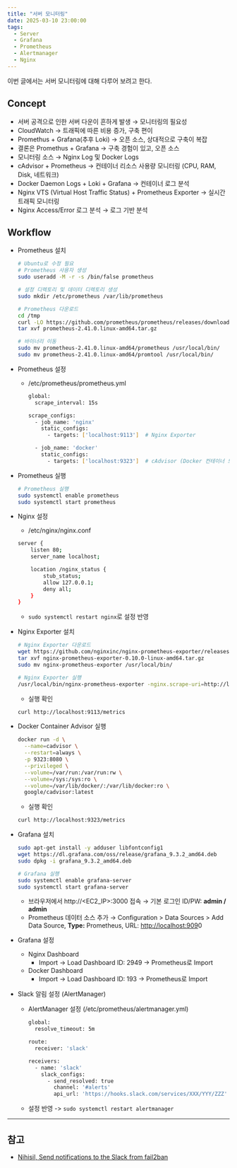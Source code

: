 ```yaml
---
title: "서버 모니터링"
date: 2025-03-10 23:00:00
tags: 
  - Server
  - Grafana
  - Prometheus
  - Alertmanager
  - Nginx
---
```


이번 글에서는 서버 모니터링에 대해 다루어 보려고 한다.

## Concept

- 서버 공격으로 인한 서버 다운이 흔하게 발생 → 모니터링의 필요성
- CloudWatch → 트래픽에 따른 비용 증가, 구축 편이
- Promethus + Grafana(추후 Loki) → 오픈 소스, 상대적으로 구축이 복잡
- 결론은  Promethus + Grafana → 구축 경험이 있고, 오픈 소스
- 모니터링 소스 → Nginx Log 및 Docker Logs
- cAdvisor + Prometheus → 컨테이너 리소스 사용량 모니터링 (CPU, RAM, Disk, 네트워크)
- Docker Daemon Logs + Loki + Grafana → 컨테이너 로그 분석
- Nginx VTS (Virtual Host Traffic Status) + Prometheus Exporter → 실시간 트래픽 모니터링
- Nginx Access/Error 로그 분석 → 로그 기반 분석

## Workflow

- Prometheus 설치

    ```bash
    # Ubuntu로 수정 필요
    # Prometheus 사용자 생성
    sudo useradd -M -r -s /bin/false prometheus
    
    # 설정 디렉토리 및 데이터 디렉토리 생성
    sudo mkdir /etc/prometheus /var/lib/prometheus
    
    # Prometheus 다운로드
    cd /tmp
    curl -LO https://github.com/prometheus/prometheus/releases/download/v2.41.0/prometheus-2.41.0.linux-amd64.tar.gz
    tar xvf prometheus-2.41.0.linux-amd64.tar.gz
    
    # 바이너리 이동
    sudo mv prometheus-2.41.0.linux-amd64/prometheus /usr/local/bin/
    sudo mv prometheus-2.41.0.linux-amd64/promtool /usr/local/bin/
    ```

- Prometheus 설정
    - /etc/prometheus/prometheus.yml

        ```bash
        global:
          scrape_interval: 15s
        
        scrape_configs:
          - job_name: 'nginx'
            static_configs:
              - targets: ['localhost:9113']  # Nginx Exporter
        
          - job_name: 'docker'
            static_configs:
              - targets: ['localhost:9323']  # cAdvisor (Docker 컨테이너 모니터링)
        ```

- Prometheus 실행

    ```bash
    # Prometheus 실행
    sudo systemctl enable prometheus
    sudo systemctl start prometheus
    ```

- Nginx 설정
    - /etc/nginx/nginx.conf

    ```bash
    server {
        listen 80;
        server_name localhost;
    
        location /nginx_status {
            stub_status;
            allow 127.0.0.1;
            deny all;
        }
    }
    ```

    - `sudo systemctl restart nginx`로 설정 반영
- Nginx Exporter 설치

    ```bash
    # Nginx Exporter 다운로드
    wget https://github.com/nginxinc/nginx-prometheus-exporter/releases/download/v0.10.0/nginx-prometheus-exporter-0.10.0-linux-amd64.tar.gz
    tar xvf nginx-prometheus-exporter-0.10.0-linux-amd64.tar.gz
    sudo mv nginx-prometheus-exporter /usr/local/bin/
    
    # Nginx Exporter 실행
    /usr/local/bin/nginx-prometheus-exporter -nginx.scrape-uri=http://localhost/nginx_status &
    ```

    - 실행 확인

    ```bash
    curl http://localhost:9113/metrics
    ```

- Docker Container Advisor 실행

    ```bash
    docker run -d \
      --name=cadvisor \
      --restart=always \
      -p 9323:8080 \
      --privileged \
      --volume=/var/run:/var/run:rw \
      --volume=/sys:/sys:ro \
      --volume=/var/lib/docker/:/var/lib/docker:ro \
      google/cadvisor:latest
    ```

    - 실행 확인

    ```bash
    curl http://localhost:9323/metrics
    ```

- Grafana 설치

    ```bash
    sudo apt-get install -y adduser libfontconfig1
    wget https://dl.grafana.com/oss/release/grafana_9.3.2_amd64.deb
    sudo dpkg -i grafana_9.3.2_amd64.deb
    
    # Grafana 실행
    sudo systemctl enable grafana-server
    sudo systemctl start grafana-server
    ```

    - 브라우저에서 http://<EC2_IP>:3000 접속 → 기본 로그인 ID/PW: **admin / admin**
    - Prometheus 데이터 소스 추가 → Configuration > Data Sources > Add Data Source, **Type:** Prometheus, URL: [http://localhost:909](http://localhost:909/)0
- Grafana 설정
    - Nginx Dashboard
        - Import → Load Dashboard ID: 2949 → Prometheus로 Import
    - Docker Dashboard
        - Import → Load Dashboard ID: 193 → Prometheus로 Import
- Slack 알림 설정 (AlertManager)
    - AlertManager 설정 (/etc/prometheus/alertmanager.yml)

        ```bash
        global:
          resolve_timeout: 5m
        
        route:
          receiver: 'slack'
        
        receivers:
          - name: 'slack'
            slack_configs:
              - send_resolved: true
                channel: '#alerts'
                api_url: 'https://hooks.slack.com/services/XXX/YYY/ZZZ'
        ```

    - 설정 반영 -> `sudo systemctl restart alertmanager`

---

## 참고

- [Nihisil, Send notifications to the Slack from fail2ban](https://gist.github.com/Nihisil/29fd2971c9dd109ae245)